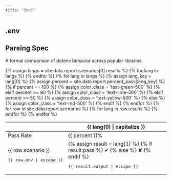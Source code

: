 ```yaml
---
title: "Spec"
---
```


<section class="w-full max-w-5xl mx-auto px-6 mt-10">
  <h1 class="text-center font-bold tracking-tight leading-none text-zinc-950 dark:text-zinc-50 text-2xl py-1">.env</h1>
  <h2 class="my-5 text-center text-5xl sm:text-6xl md:text-7xl lg:text-8xl font-bold tracking-tight leading-none text-zinc-950 dark:text-[#ECD53F]">Parsing Spec</h2>
  <p class="mx-auto mt-3 max-w-3xl text-center text-md md:text-lg text-zinc-600 leading-2 mb-6">A formal comparison of dotenv behavior across popular libraries.</p>

  <div class="overflow-x-auto overflow-y-auto rounded-lg border border-zinc-200 dark:border-zinc-700 max-h-[80vh]">
    <table class="min-w-full divide-y divide-zinc-200 dark:divide-zinc-700 text-sm text-left">
      <thead class="bg-zinc-50 dark:bg-zinc-800 sticky top-0 z-10">
        <tr>
          <th class="px-4 py-2 font-semibold text-zinc-600 dark:text-zinc-300 whitespace-nowrap bg-zinc-50 dark:bg-zinc-800"></th>
          {% assign langs = site.data.report.scenarios[0].results %}
          {% for lang in langs %}
            <th class="px-4 py-2 font-semibold text-zinc-600 dark:text-zinc-300 whitespace-nowrap">
              {{ lang[0] | capitalize }}
            </th>
          {% endfor %}
        </tr>
      </thead>
      <tbody class="divide-y divide-zinc-100 dark:divide-zinc-800">
        <!-- New percent pass row -->
        <tr class="bg-zinc-50 dark:bg-zinc-800 font-semibold">
          <td class="px-4 py-2 text-zinc-600 dark:text-zinc-300 text-right">Pass Rate</td>
          {% for lang in langs %}
            {% assign lang_key = lang[0] %}
            {% assign percent = site.data.report.percent_pass[lang_key] %}
            {% if percent == 100 %}
              {% assign color_class = 'text-green-500' %}
            {% elsif percent >= 90 %}
              {% assign color_class = 'text-lime-500' %}
            {% elsif percent >= 50 %}
              {% assign color_class = 'text-yellow-500' %}
            {% else %}
              {% assign color_class = 'text-red-500' %}
            {% endif %}
            <td class="px-4 py-2 text-center text-zinc-800 dark:text-zinc-200">
               <span class="{{ color_class }} font-semibold">{{ percent }}%</span>
            </td>
          {% endfor %}
        </tr>
        <!-- Regular scenarios rows -->
        {% for row in site.data.report.scenarios %}
          <tr class="hover:bg-zinc-50 dark:hover:bg-zinc-800/50">
            <td class="font-medium text-zinc-800 dark:text-zinc-200 whitespace-nowrap relative cursor-help">
              <span class="relative group inline-block cursor-help px-4 py-2">
                {{ row.scenario }}
                <div
                  class="pointer-events-none absolute z-10 left-full ml-1 bg-white dark:bg-zinc-900 text-xs text-left text-zinc-800 dark:text-zinc-100 border border-zinc-200 dark:border-zinc-700 shadow-lg rounded-md p-2 w-96 max-w-sm break-words opacity-0 group-hover:opacity-100 transition-opacity duration-150"
                >
                  <pre class="whitespace-pre-wrap">{{ row.env | escape }}</pre>
                </div>
              </span>
            </td>
            {% for lang in row.results %}
            <td class="text-center text-zinc-800 dark:text-zinc-200">
              {% assign result = lang[1] %}
              <span class="relative group inline-block cursor-help px-4 py-2">
                {% if result.pass %}
                  <span class="text-green-500">✔</span>
                {% else %}
                  <span class="text-red-500">✘</span>
                {% endif %}
                <div
                  class="pointer-events-none absolute z-10 left-full ml-1 bg-white dark:bg-zinc-900 text-xs text-left text-zinc-800 dark:text-zinc-100 border border-zinc-200 dark:border-zinc-700 shadow-lg rounded-md p-2 w-64 max-w-xs break-words opacity-0 group-hover:opacity-100 transition-opacity duration-150"
                  style="top: 0%"
                >
                  <pre class="whitespace-pre-wrap">{{ result.output | escape }}</pre>
                </div>
              </span>
            </td>
            {% endfor %}
          </tr>
        {% endfor %}
      </tbody>
    </table>
  </div>

</section>
